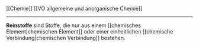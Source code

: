[[Chemie]] [[VO allgemeine und anorganische Chemie]] 

---

**Reinstoffe** sind Stoffe, die  nur aus einem [[chemisches Element|chemischen Element]] oder einer einheitlichen [[chemische Verbindung|chemischen Verbindung]] bestehen.